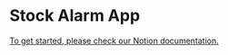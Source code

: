 # Stock Alarm App

[To get started, please check our Notion documentation.
](https://www.notion.so/projectstockalert/Getting-Started-5dfbc33f8c5d418bb64f2b9b21f095d5)
